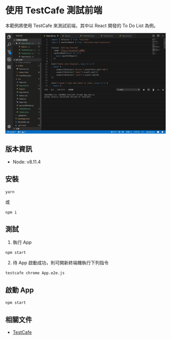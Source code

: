 # 使用 TestCafe 測試前端
本範例將使用 TestCafe 來測試前端，其中以 React 開發的 To Do List 為例。

![img](/doc/doc.gif)

## 版本資訊

* Node: v8.11.4

## 安裝

```
yarn
```

或

```
npm i
```

## 測試

1. 執行 App
```
npm start
```

2. 待 App 啟動成功，則可開新終端機執行下列指令
```
testcafe chrome App.e2e.js
```

## 啟動 App

```
npm start
```

## 相關文件
* [TestCafe](https://devexpress.github.io/testcafe/documentation/getting-started/)
